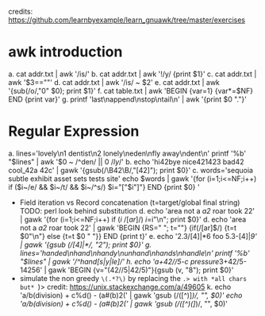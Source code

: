 credits: https://github.com/learnbyexample/learn_gnuawk/tree/master/exercises
# awk introduction
a. cat addr.txt | awk '/is/'
b. cat addr.txt | awk '!/y/ {print $1}'
c. cat addr.txt | awk '$3==""'
d. cat addr.txt | awk '/is/ ~ $2'
e. cat addr.txt | awk '{sub(/o/,"0" $0); print $1}'
f. cat table.txt | awk 'BEGIN {var=1} {var*=$NF} END {print var}'
g. printf 'last\nappend\nstop\ntail\n' | awk '{print $0 "."}' 

# Regular Expression
a. lines='lovely\n1 dentist\n2 lonely\neden\nfly away\ndent\n'
   printf '%b' "$lines" | awk '$0 ~ /^den/ || $0 ~ /ly$/'
b. echo 'hi42bye nice421423 bad42 cool_42a 42c' | gawk '{gsub(/\B42\B/,"[42]"); print $0}'
c. words='sequoia subtle exhibit asset sets tests site'
   echo $words | gawk '{for (i=1;i<=NF;i++) if ($i~/e/ && $i~/t/ && $i~/^s/) $i="["$i"]"} END {print $0} ' 
* Field iteration vs Record concatenation (t=target/global final string) TODO: perl look behind substitution
d. echo 'area not a _a2_ roar took 22' | gawk '{for (i=1;i<=NF;i++) if ($i~/[ar]$/) $i=$i"\n"; print $0}'
d. echo 'area not a _a2_ roar took 22' | gawk 'BEGIN {RS=" "; t=""} {if(/[ar]$/) {t=t $0"\n"} else {t=t $0 " "}} END {print t}'
e. echo '2.3/[4]|*6 foo 5.3-[4]|*9' | gawk '{gsub (/\[4\]\|\*/, "2"); print $0}'
g. lines='handed\nhand\nhandy\nunhand\nhands\nhandle\n'
   printf '%b' "$lines" | gawk '/^hand[s|y|le]/'
h. echo 'a+42//5-c pressure*3+42/5-14256' | gawk 'BEGIN {v="(42//5|42/5)"}{gsub (v, "8"); print $0}'
* simulate the non greedy `\(.*?\)` by replacing the `.> with *all chars but* `\)>  credit: https://unix.stackexchange.com/a/49605
k. echo 'a/b(division) + c%d() - (a#(b)2(' | gawk 'gsub (/\([^\)]*\)/, "", $0)'
   echo 'a/b(division) + c%d() - (a#(b)2(' | gawk 'gsub (/\([^\)\(]*\)/, "", $0)'





